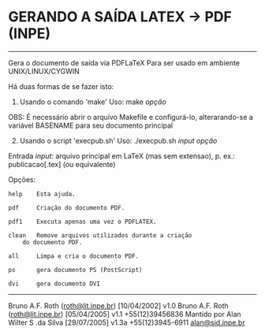 # GERANDO A SAÍDA LATEX -> PDF (INPE)
-----------------------------------
Gera o documento de saída via PDFLaTeX
Para ser usado em ambiente UNIX/LINUX/CYGWIN

Há duas formas de se fazer isto:

1) Usando o comando 'make'
Uso:
    make _opção_

OBS: É necessário abrir o arquivo Makefile e configurá-lo, 
alterarando-se a variável BASENAME para seu documento principal

2) Usando o script 'execpub.sh'
Uso:
    ./execpub.sh _input_ _opção_

Entrada _input_: arquivo principal em LaTeX (mas sem extensao), p. ex.:
       publicacao[.tex] (ou equivalente)

Opções:

    help	Esta ajuda.

    pdf		Criação do documento PDF.

    pdf1	Executa apenas uma vez o PDFLATEX. 
	
    clean	Remove arquivos utilizados durante a criação 
		do documento PDF.

    all		Limpa e cria o documento PDF.
    
    ps	  	gera documento PS (PostScript)
    
    dvi		gera documento DVI
      
--------------------------------------------------
Bruno A.F. Roth (roth@lit.inpe.br) [10/04/2002] v1.0 
Bruno A.F. Roth (roth@lit.inpe.br) [05/04/2005] v1.1 +55(12)39456836
Mantido por Alan Wilter S .da Silva [29/07/2005] v1.3a +55(12)3945-6911
alan@sid.inpe.br
